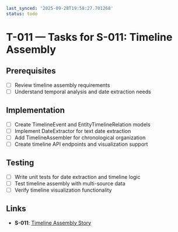 ```yaml
last_synced: '2025-09-28T19:58:27.701268'
status: todo
```

# T-011 — Tasks for S-011: Timeline Assembly

## Prerequisites
- [ ] Review timeline assembly requirements
- [ ] Understand temporal analysis and date extraction needs

## Implementation
- [ ] Create TimelineEvent and EntityTimelineRelation models
- [ ] Implement DateExtractor for text date extraction
- [ ] Add TimelineAssembler for chronological organization
- [ ] Create timeline API endpoints and visualization support

## Testing
- [ ] Write unit tests for date extraction and timeline logic
- [ ] Test timeline assembly with multi-source data
- [ ] Verify timeline visualization functionality

## Links
- **S-011**: [Timeline Assembly Story](../stories/S-011-timeline-assembly.md)
